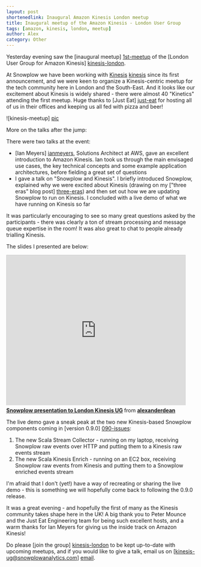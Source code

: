 ```yaml
---
layout: post
shortenedlink: Inaugural Amazon Kinesis London meetup
title: Inaugural meetup of the Amazon Kinesis - London User Group
tags: [amazon, kinesis, london, meetup]
author: Alex
category: Other
---
```


Yesterday evening saw the [inaugural meetup] [1st-meetup] of the [London User Group for Amazon Kinesis] [kinesis-london].

At Snowplow we have been working with [Kinesis] [kinesis] since its first announcement, and we were keen to organize a Kinesis-centric meetup for the tech community here in London and the South-East. And it looks like our excitement about Kinesis is widely shared - there were almost 40 "Kinetics" attending the first meetup. Huge thanks to [Just Eat] [just-eat] for hosting all of us in their offices and keeping us all fed with pizza and beer!

![kinesis-meetup] [pic]

More on the talks after the jump:

<!--more-->

There were two talks at the event:

* [Ian Meyers] [ianmeyers], Solutions Architect at AWS, gave an excellent introduction to Amazon Kinesis. Ian took us through the main envisaged use cases, the key technical concepts and some example application architectures, before fielding a great set of questions
* I gave a talk on "Snowplow and Kinesis". I briefly introduced Snowplow, explained why we were excited about Kinesis (drawing on my ["three eras" blog post] [three-eras]) and then set out how we are updating Snowplow to run on Kinesis. I concluded with a live demo of what we have running on Kinesis so far

It was particularly encouraging to see so many great questions asked by the participants - there was clearly a ton of stream processing and message queue expertise in the room! It was also great to chat to people already trialling Kinesis.

The slides I presented are below:

<iframe src="http://www.slideshare.net/slideshow/embed_code/30634807" width="476" height="400" frameborder="0" marginwidth="0" marginheight="0" scrolling="no" style="border:1px solid #CCC;border-width:1px 1px 0;margin-bottom:5px" > </iframe> 

<div style="margin-bottom:5px"> <strong> <a href="http://www.slideshare.net/alexanderdean/kinesis-meetup-1" title="Snowplow presentation to London Kinesis UG" target="_blank">Snowplow presentation to London Kinesis UG</a> </strong> from <strong><a href="http://www.slideshare.net/alexanderdean" target="_blank">alexanderdean</a></strong> </div>

The live demo gave a sneak peak at the two new Kinesis-based Snowplow components coming in [version 0.9.0] [090-issues]:

1. The new Scala Stream Collector - running on my laptop, receiving Snowplow raw events over HTTP and putting them to a Kinesis raw events stream
2. The new Scala Kinesis Enrich - running on an EC2 box, receiving Snowplow raw events from Kinesis and putting them to a Snowplow enriched events stream

I'm afraid that I don't (yet!) have a way of recreating or sharing the live demo - this is something we will hopefully come back to following the 0.9.0 release.

It was a great evening - and hopefully the first of many as the Kinesis community takes shape here in the UK! A big thank you to Peter Mounce and the Just Eat Engineering team for being such excellent hosts, and a warm thanks for Ian Meyers for giving us the inside track on Amazon Kinesis!

Do please [join the group] [kinesis-london] to be kept up-to-date with upcoming meetups, and if you would like to give a talk, email us on [kinesis-ug@snowplowanalytics.com] [email].

[pic]: /assets/img/blog/2014/01/kinesis-meetup.jpg

[1st-meetup]: http://www.meetup.com/kinesis-london/events/155043952/
[kinesis-london]: http://www.meetup.com/kinesis-london/
[kinesis]: http://aws.amazon.com/kinesis/

[just-eat]: http://www.just-eat.co.uk/
[ianmeyers]: https://twitter.com/IanMeyers

[three-eras]: /blog/2014/01/20/the-three-eras-of-business-data-processing/
[090-issues]: https://github.com/snowplow/snowplow/issues?milestone=33&page=1&state=closed

[email]: mailto:kinesis-ug@snowplowanalytics.com
